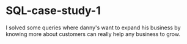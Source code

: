 # SQL-case-study-1
I solved some queries where danny's want to expand his business by knowing more about customers can really help any business to grow.
